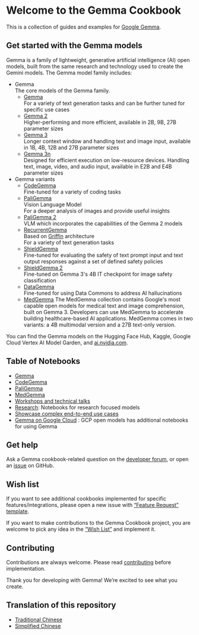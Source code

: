 
# Welcome to the Gemma Cookbook
This is a collection of guides and examples for [Google Gemma](https://ai.google.dev/gemma/).

## Get started with the Gemma models
Gemma is a family of lightweight, generative artificial intelligence (AI) open models, built from the same research and technology used to create the Gemini models. The Gemma model family includes:
* Gemma\
  The core models of the Gemma family.
  * [Gemma](https://ai.google.dev/gemma/docs/core/model_card)\
    For a variety of text generation tasks and can be further tuned for specific use cases
  * [Gemma 2](https://ai.google.dev/gemma/docs/core/model_card_2)\
    Higher-performing and more efficient, available in 2B, 9B, 27B parameter sizes
  * [Gemma 3](https://ai.google.dev/gemma/docs/core/model_card_3)\
    Longer context window and handling text and image input, available in 1B, 4B, 12B and 27B parameter sizes
  * [Gemma 3n](https://ai.google.dev/gemma/docs/gemma-3n/model_card) \
    Designed for efficient execution on low-resource devices. Handling text, image, video, and audio input, available in E2B and E4B parameter sizes
* Gemma variants
  * [CodeGemma](https://ai.google.dev/gemma/docs/codegemma)\
    Fine-tuned for a variety of coding tasks
  * [PaliGemma](https://ai.google.dev/gemma/docs/paligemma/model-card)\
    Vision Language Model\
    For a deeper analysis of images and provide useful insights
  * [PaliGemma 2](https://ai.google.dev/gemma/docs/paligemma/model-card-2)\
    VLM which incorporates the capabilities of the Gemma 2 models
  * [RecurrentGemma](https://ai.google.dev/gemma/docs/recurrentgemma)\
    Based on [Griffin](https://arxiv.org/abs/2402.19427) architecture\
    For a variety of text generation tasks
  * [ShieldGemma](https://ai.google.dev/gemma/docs/shieldgemma/model_card)\
    Fine-tuned for evaluating the safety of text prompt input and text output responses against a set of defined safety policies
  * [ShieldGemma 2](https://ai.google.dev/gemma/docs/shieldgemma/model_card_2)\
    Fine-tuned on Gemma 3's 4B IT checkpoint for image safety classification
  * [DataGemma](https://ai.google.dev/gemma/docs/datagemma)\
    Fine-tuned for using Data Commons to address AI hallucinations
  * [MedGemma](https://developers.google.com/health-ai-developer-foundations/medgemma)
    The MedGemma collection contains Google's most capable open models for medical text and image comprehension, built on Gemma 3. Developers can use MedGemma to accelerate building healthcare-based AI applications. MedGemma comes in two variants: a 4B multimodal version and a 27B text-only version.

You can find the Gemma models on the Hugging Face Hub, Kaggle, Google Cloud Vertex AI Model Garden, and [ai.nvidia.com](https://ai.nvidia.com).

## Table of Notebooks
* [Gemma](Gemma/README.md)
* [CodeGemma](CodeGemma/README.md)
* [PaliGemma](PaliGemma/README.md)
* [MedGemma](MedGemma/README.md)
* [Workshops and technical talks](Workshops/README.md)
* [Research](Research/): Notebooks for research focused models
* [Showcase complex end-to-end use cases](Demos/README.md)
* [Gemma on Google Cloud](https://github.com/GoogleCloudPlatform/generative-ai/tree/main/open-models) : GCP open models has additional notebooks for using Gemma

## Get help
Ask a Gemma cookbook-related question on the [developer forum](https://discuss.ai.google.dev/c/gemma/10), or open an [issue](https://github.com/google-gemini/gemma-cookbook/issues) on GitHub.

## Wish list
If you want to see additional cookbooks implemented for specific features/integrations, please open a new issue with [“Feature Request” template](https://github.com/google-gemini/gemma-cookbook/issues/new?template=feature_request.yml).

If you want to make contributions to the Gemma Cookbook project, you are welcome to pick any idea in the [“Wish List”](https://github.com/google-gemini/gemma-cookbook/labels/wishlist) and implement it.

## Contributing
Contributions are always welcome. Please read [contributing](https://github.com/google-gemini/gemma-cookbook/blob/main/CONTRIBUTING.md) before implementation.

Thank you for developing with Gemma! We’re excited to see what you create.

## Translation of this repository
* [Traditional Chinese](https://github.com/doggy8088/gemma-cookbook)
* [Simplified Chinese](https://github.com/xiaoxiong1006/gemma-cookbook)

